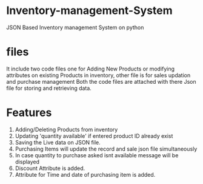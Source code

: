 # Inventory-management-System
JSON Based Inventory management System on python

# files
It include two code files one for Adding New Products or modifying attributes on existing Products in inventory, other file is for sales updation and purchase management
Both the code files are attached with there Json file for storing and retrieving data.

# Features
1) Adding/Deleting Products from inventory
2) Updating 'quantity available' if entered product ID already exist
3) Saving the Live data on JSON file.
4) Purchasing Items will update the record and sale json file simultaneously
5) In case quantity to purchase asked isnt available message will be displayed
6) Discount Attribute is added.
7) Attribute for Time and date of purchasing item is added.
